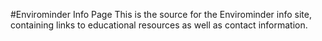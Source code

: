 #Envirominder Info Page
This is the source for the Envirominder info site, containing links to educational resources as well as contact information.
